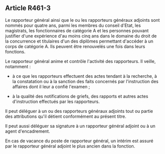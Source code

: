 Article R461-3
----
Le rapporteur général ainsi que le ou les rapporteurs généraux adjoints sont
nommés pour quatre ans, parmi les membres du conseil d'Etat, les magistrats, les
fonctionnaires de catégorie A et les personnes pouvant justifier d'une
expérience d'au moins cinq ans dans le domaine du droit de la concurrence et
titulaires d'un des diplômes permettant d'accéder à un corps de catégorie A. Ils
peuvent être renouvelés une fois dans leurs fonctions.

Le rapporteur général anime et contrôle l'activité des rapporteurs. Il veille,
notamment :

- à ce que les rapporteurs effectuent des actes tendant à la recherche, à la
constatation ou à la sanction des faits concernés par l'instruction des affaires
dont il leur a confié l'examen ;

- à la qualité des notifications de griefs, des rapports et autres actes
d'instruction effectués par les rapporteurs.

Il peut déléguer à un ou des rapporteurs généraux adjoints tout ou partie des
attributions qu'il détient conformément au présent titre.

Il peut aussi déléguer sa signature à un rapporteur général adjoint ou à un
agent d'encadrement.

En cas de vacance du poste de rapporteur général, un intérim est assuré par le
rapporteur général adjoint le plus ancien dans la fonction.
